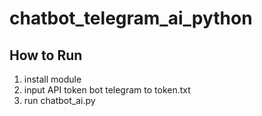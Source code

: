 # chatbot_telegram_ai_python


## How to Run
1. install module
2. input API token bot telegram to token.txt
3. run chatbot_ai.py
